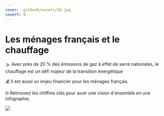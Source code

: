 ```yaml
---
cover: .gitbook/assets/16.jpg
coverY: 0
---
```


# Les ménages français et le chauffage

🌫️ Avec près de 20 % des émissions de gaz à effet de serre nationales, le chauffage est un défi majeur de la transition énergétique

💰 Il est aussi un enjeu financier pour les ménages français.

🤓 Retrouvez les chiffres clés pour avoir une vision d'ensemble en une infographie.

![](.gitbook/assets/FCU\_Infographie4.jpg)
